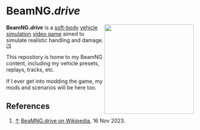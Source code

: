 # BeamNG.*drive*

<img align="right" width="240"  src="https://m.media-amazon.com/images/M/MV5BMGNjN2RkMDEtZWQzNS00NmNkLWFlNmQtN2MwYmJkNTJmMWQ2XkEyXkFqcGdeQXVyMTA0MTM5NjI2._V1_.jpg" />

**BeamNG.*drive*** is a [soft-body](https://en.wikipedia.org/wiki/Soft-body_dynamics) [vehicle simulation](https://en.wikipedia.org/wiki/Vehicle_simulation_game) [video game](https://en.wikipedia.org/wiki/Video_game) aimed to simulate realistic handling and damage.<sup id="footnote-1-backlink-1">[[1]](#footnote-1)</sup>

This repository is home to my BeamNG content, including my vehicle presets, replays, tracks, etc.

If I ever get into modding the game, my mods and scenarios will be here too.

## References
1. [↑](#footnote-1-backlink-1) <a id="footnote-1">[BeaMNG.drive on Wikipedia](https://en.wikipedia.org/wiki/BeamNG.drive), 16 Nov 2023.</a>
